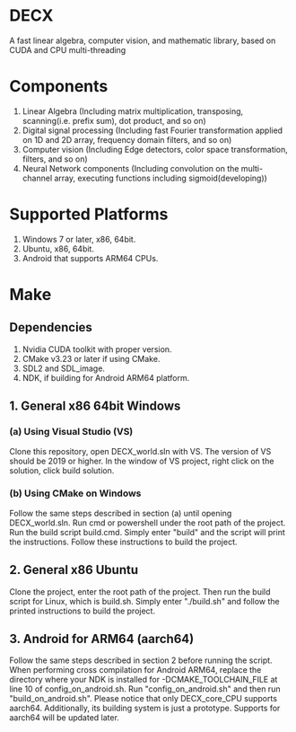 # DECX
A fast linear algebra, computer vision, and mathematic library, based on CUDA and CPU multi-threading

# Components
1. Linear Algebra (Including matrix multiplication, transposing, scanning(i.e. prefix sum), dot product, and so on)
2. Digital signal processing (Including fast Fourier transformation applied on 1D and 2D array, frequency domain filters, and so on)
3. Computer vision (Including Edge detectors, color space transformation, filters, and so on)
4. Neural Network components (Including convolution on the multi-channel array, executing functions including sigmoid(developing))

# Supported Platforms
1. Windows 7 or later, x86, 64bit.
2. Ubuntu, x86, 64bit.
3. Android that supports ARM64 CPUs.


# Make
## Dependencies
1. Nvidia CUDA toolkit with proper version.
2. CMake v3.23 or later if using CMake.
3. SDL2 and SDL_image.
4. NDK, if building for Android ARM64 platform.

## 1. General x86 64bit Windows
### (a) Using Visual Studio (VS)
Clone this repository, open DECX_world.sln with VS. The version of VS should be 2019 or higher. In the window of VS project, right click on the solution, click build solution.

### (b) Using CMake on Windows
Follow the same steps described in section (a) until opening DECX_world.sln. Run cmd or powershell under the root path of the project. Run the build script build.cmd. Simply enter "build" and the script will print the instructions. Follow these instructions to build the project.

## 2. General x86 Ubuntu
Clone the project, enter the root path of the project. Then run the build script for Linux, which is build.sh. Simply enter "./build.sh" and follow the printed instructions to build the project.

## 3. Android for ARM64 (aarch64)
Follow the same steps described in section 2 before running the script. When performing cross compilation for Android ARM64, replace the directory where your NDK is installed for -DCMAKE_TOOLCHAIN_FILE at line 10 of config_on_android.sh. Run "config_on_android.sh" and then run "build_on_android.sh". Please notice that only DECX_core_CPU supports aarch64. Additionally, its building system is just a prototype. Supports for aarch64 will be updated later.

